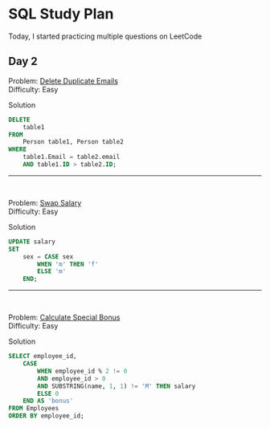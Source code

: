 # SQL Study Plan
Today, I started practicing multiple questions on LeetCode

## Day 2

Problem: [Delete Duplicate Emails](https://leetcode.com/problems/delete-duplicate-emails/)    
Difficulty: Easy

Solution
```SQL
DELETE 
    table1 
FROM 
    Person table1, Person table2 
WHERE 
    table1.Email = table2.email 
    AND table1.ID > table2.ID;
```
--------
<br>

Problem: [Swap Salary](https://leetcode.com/problems/swap-salary/)     
Difficulty: Easy

Solution
```SQL
UPDATE salary
SET
    sex = CASE sex
        WHEN 'm' THEN 'f'
        ELSE 'm'
    END;
```
--------
<br>

Problem: [Calculate Special Bonus](https://leetcode.com/problems/calculate-special-bonus/)     
Difficulty: Easy

Solution
```SQL
SELECT employee_id,
    CASE 
        WHEN employee_id % 2 != 0 
        AND employee_id > 0 
        AND SUBSTRING(name, 1, 1) != 'M' THEN salary
        ELSE 0
    END AS 'bonus'
FROM Employees
ORDER BY employee_id;
```